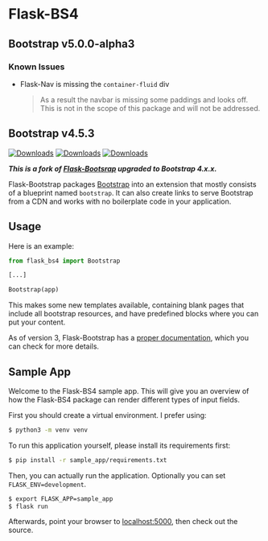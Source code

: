 # Flask-BS4

## Bootstrap v5.0.0-alpha3

### Known Issues

- Flask-Nav is missing the `container-fluid` div

  > As a result the navbar is missing some paddings and looks off. This is not in the scope of this package and will not be addressed.

## Bootstrap v4.5.3

[![Downloads](https://pepy.tech/badge/flask-bs4)](https://pepy.tech/project/flask-bs4)
[![Downloads](https://pepy.tech/badge/flask-bs4/month)](https://pepy.tech/project/flask-bs4/month)
[![Downloads](https://pepy.tech/badge/flask-bs4/week)](https://pepy.tech/project/flask-bs4/week)

***This is a fork of [Flask-Bootsrap](https://pypi.org/project/Flask-Bootstrap/) upgraded to Bootstrap 4.x.x.***

Flask-Bootstrap packages [Bootstrap](http://getbootstrap.com) into an extension that mostly consists of a blueprint named `bootstrap`. It can also create links to serve Bootstrap from a CDN and works with no boilerplate code in your application.


## Usage

Here is an example:

```python
from flask_bs4 import Bootstrap

[...]

Bootstrap(app)
```

This makes some new templates available, containing blank pages that include all bootstrap resources, and have predefined blocks where you can put your content.

As of version 3, Flask-Bootstrap has a [proper documentation](http://pythonhosted.org/Flask-Bootstrap), which you can check for more details.

## Sample App

Welcome to the Flask-BS4 sample app. This will give you an overview
of how the Flask-BS4 package can render different types of input fields.

First you should create a virtual environment. I prefer using:

```bash
$ python3 -m venv venv
```

To run this application yourself, please install its requirements first:

```bash
$ pip install -r sample_app/requirements.txt
```

Then, you can actually run the application. Optionally you can set
`FLASK_ENV=development`.

```bash
$ export FLASK_APP=sample_app
$ flask run
```

Afterwards, point your browser to [localhost:5000](http://localhost:5000),
then check out the source.
